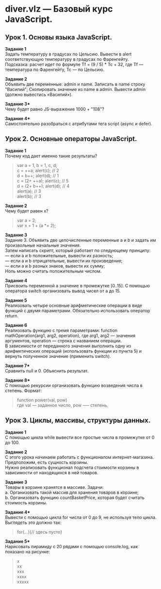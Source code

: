 # diver.vlz — Базовый курс JavaScript.

## Урок 1. Основы языка JavaScript.

__Задание 1__  
Задать температуру в градусах по Цельсию. Вывести в alert соответствующую температуру в градусах по Фаренгейту.  
Подсказка: расчет идет по формуле Tf = (9 / 5) * Tc + 32, где Tf — температура по Фаренгейту, Tc — по Цельсию.

__Задание 2__  
Объявить две переменные: admin и name. Записать в name строку "Василий"; Скопировать значение из name в admin. Вывести admin (должно вывестись «Василий»).

__Задание 3*__  
Чему будет равно JS-выражение 1000 + "108"?

__Задание 4*__  
Самостоятельно разобраться с атрибутами тега script (async и defer).

## Урок 2. Основные операторы JavaScript.

__Задание 1__  
Почему код дает именно такие результаты?  
>var a = 1, b = 1, c, d;  
>c = ++a; alert(c);  // 2  
>d = b++; alert(d);  // 1  
>c = (2+ ++a); alert(c); // 5  
>d = (2+ b++); alert(d); // 4  
>alert(a); // 3  
>alert(b); // 3  

__Задание 2__  
Чему будет равен x?  
>var a = 2;  
>var x = 1 + (a *= 2);

__Задание 3__  
Задание 3. Объявить две целочисленные переменные a и b и задать им произвольные начальные значения.  
Затем написать скрипт, который работает по следующему принципу:  
— если a и b положительные, вывести их разность;  
— если а и b отрицательные, вывести их произведение;  
— если а и b разных знаков, вывести их сумму;  
Ноль можно считать положительным числом.  

__Задание 4__  
Присвоить переменной а значение в промежутке [0..15]. С помощью оператора switch организовать вывод чисел от a до 15.

__Задание 5__  
Реализовать четыре основные арифметические операции в виде функций с двумя параметрами. Обязательно использовать оператор return.

__Задание 6__  
Реализовать функцию с тремя параметрами: function mathOperation(arg1, arg2, operation), где arg1, arg2 — значения аргументов, operation — строка с названием операции.  
В зависимости от переданного значения выполнить одну из арифметических операций (использовать функции из пункта 5) и вернуть полученное значение (применить switch).

__Задание 7*__  
Сравнить null и 0. Объяснить результат.

__Задание 8*__  
С помощью рекурсии организовать функцию возведения числа в степень. Формат:  
>function power(val, pow)  
где val — заданное число, pow –— степень.

## Урок 3. Циклы, массивы, структуры данных.

__Задание 1__  
С помощью цикла while вывести все простые числа в промежутке от 0 до 100.  

__Задание 2__  
С этого урока начинаем работать с функционалом интернет-магазина. Предположим, есть сущность корзины.  
Нужно реализовать функционал подсчета стоимости корзины в зависимости от находящихся в ней товаров.  

__Задание 3__  
Товары в корзине хранятся в массиве. Задачи:  
a. Организовать такой массив для хранения товаров в корзине;  
b. Организовать функцию countBasketPrice, которая будет считать стоимость корзины.  

__Задание 4*__  
Вывести с помощью цикла for числа от 0 до 9, не используя тело цикла. Выглядеть это должно так:  
>for(...){// здесь пусто}  

__Задание 5*__  
Нарисовать пирамиду с 20 рядами с помощью console.log, как показано на рисунке:
>x  
>xx  
>xxx  
>xxxx  
>xxxxx  


